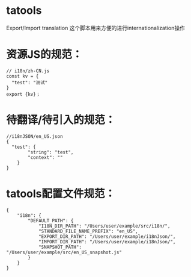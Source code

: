 # tatools
Export/Import translation
这个脚本用来方便的进行internationalization操作

# 资源JS的规范：

```
// i18n/zh-CN.js
const kv = {
  "test": "测试"
}
export {kv}；
```

# 待翻译/待引入的规范：

```
//i18nJSON/en_US.json
{
  "test": {
        "string": "test",
        "context": ""
    }
}
```

# tatools配置文件规范：

```
{
    "i18n": {
        "DEFAULT_PATH": {
            "I18N_DIR_PATH": "/Users/user/example/src/i18n/",
            "STANDARD_FILE_NAME_PREFIX": "en_US",
            "EXPORT_DIR_PATH": "/Users/user/example/i18nJson/",
            "IMPORT_DIR_PATH": "/Users/user/example/i18nJson/",
            "SNAPSHOT_PATH": "/Users/user/example/src/en_US_snapshot.js"
        }
    }
}
```

